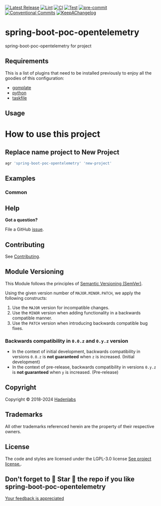 <!--


  ** DO NOT EDIT THIS FILE
  **
  ** 1) Make all changes to `provision/generator/README.yaml`
  ** 2) Run`task readme` to rebuild this file.
  **
  ** (We maintain HUNDREDS of open source projects. This is how we maintain our sanity.)
  **


  -->

[![Latest Release](https://img.shields.io/github/release/luismayta/spring-boot-poc-opentelemetry)](https://github.com/luismayta/spring-boot-poc-opentelemetry/releases) [![Lint](https://img.shields.io/github/workflow/status/luismayta/spring-boot-poc-opentelemetry/lint-code)](https://github.com/luismayta/spring-boot-poc-opentelemetry/actions?workflow=lint-code) [![CI](https://img.shields.io/github/workflow/status/luismayta/spring-boot-poc-opentelemetry/ci)](https://github.com/luismayta/spring-boot-poc-opentelemetry/actions?workflow=ci) [![Test](https://img.shields.io/github/workflow/status/luismayta/spring-boot-poc-opentelemetry/test)](https://github.com/luismayta/spring-boot-poc-opentelemetry/actions?workflow=test) [![pre-commit](https://img.shields.io/badge/pre--commit-enabled-brightgreen?logo=pre-commit&logoColor=white)](https://github.com/pre-commit/pre-commit) [![Conventional Commits](https://img.shields.io/badge/Conventional%20Commits-1.0.0-yellow)](https://conventionalcommits.org) [![KeepAChangelog](https://img.shields.io/badge/changelog-Keep%20a%20Changelog%20v1.0.0-orange)](https://keepachangelog.com)

# spring-boot-poc-opentelemetry

spring-boot-poc-opentelemetry for project

## Requirements

This is a list of plugins that need to be installed previously to enjoy all the goodies of this configuration:

- [gomplate](https://github.com/hairyhenderson/gomplate)
- [python](https://www.python.org)
- [taskfile](https://github.com/go-task/task)

## Usage

# How to use this project

## Replace name project to New Project

```bash
agr 'spring-boot-poc-opentelemetry' 'new-project'
```

## Examples

<!-- Space: Projects -->
<!-- Parent: SpringBootPocOpenTelemetry -->
<!-- Title: Examples SpringBootPocOpenTelemetry -->
<!-- Label: Examples -->
<!-- Include: ./../disclaimer.md -->
<!-- Include: ac:toc -->

### Common

## Help

**Got a question?**

File a GitHub [issue](https://github.com/luismayta/spring-boot-poc-opentelemetry/issues).

## Contributing

See [Contributing](./docs/contributing.md).

## Module Versioning

This Module follows the principles of [Semantic Versioning (SemVer)](https://semver.org/).

Using the given version number of `MAJOR.MINOR.PATCH`, we apply the following constructs:

1. Use the `MAJOR` version for incompatible changes.
1. Use the `MINOR` version when adding functionality in a backwards compatible manner.
1. Use the `PATCH` version when introducing backwards compatible bug fixes.

### Backwards compatibility in `0.0.z` and `0.y.z` version

- In the context of initial development, backwards compatibility in versions `0.0.z` is **not guaranteed** when `z` is increased. (Initial development)
- In the context of pre-release, backwards compatibility in versions `0.y.z` is **not guaranteed** when `y` is increased. (Pre-release)

## Copyright

Copyright © 2018-2024 [Hadenlabs](https://hadenlabs.com)

## Trademarks

All other trademarks referenced herein are the property of their respective owners.

## License

The code and styles are licensed under the LGPL-3.0 license [See project license.](LICENSE).

## Don't forget to 🌟 Star 🌟 the repo if you like spring-boot-poc-opentelemetry

[Your feedback is appreciated](https://github.com/luismayta/spring-boot-poc-opentelemetry/issues)
